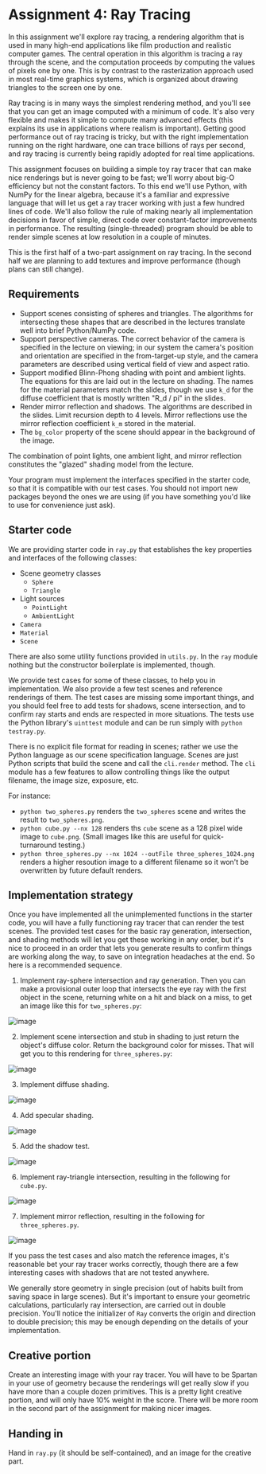 # Assignment 4: Ray Tracing

In this assignment we'll explore ray tracing, a rendering algorithm that is used in many high-end applications like film production and realistic computer games.  The central operation in this algorithm is tracing a ray through the scene, and the computation proceeds by computing the values of pixels one by one.  This is by contrast to the rasterization approach used in most real-time graphics systems, which is organized about drawing triangles to the screen one by one.

Ray tracing is in many ways the simplest rendering method, and you'll see that you can get an image computed with a minimum of code.  It's also very flexible and makes it simple to compute many advanced effects (this explains its use in applications where realism is important).  Getting good performance out of ray tracing is tricky, but with the right implementation running on the right hardware, one can trace billions of rays per second, and ray tracing is currently being rapidly adopted for real time applications.

This assignment focuses on building a simple toy ray tracer that can make nice renderings but is never going to be fast; we'll worry about big-O efficiency but not the constant factors.  To this end we'll use Python, with NumPy for the linear algebra, because it's a familiar and expressive language that will let us get a ray tracer working with just a few hundred lines of code.  We'll also follow the rule of making nearly all implementation decisions in favor of simple, direct code over constant-factor improvements in performance.  The resulting (single-threaded) program should be able to render simple scenes at low resolution in a couple of minutes.

This is the first half of a two-part assignment on ray tracing.  In the second half we are planning to add textures and improve performance (though plans can still change).


## Requirements

* Support scenes consisting of spheres and triangles.  The algorithms for intersecting these shapes that are described in the lectures translate well into brief Python/NumPy code.
* Support perspective cameras.  The correct behavior of the camera is specified in the lecture on viewing; in our system the camera's position and orientation are specified in the from-target-up style, and the camera parameters are described using vertical field of view and aspect ratio.
* Support modified Blinn-Phong shading with point and ambient lights.  The equations for this are laid out in the lecture on shading.  The names for the material parameters match the slides, though we use `k_d` for the diffuse coefficient that is mostly written "R_d / pi" in the slides.
* Render mirror reflection and shadows.  The algorithms are described in the slides.  Limit recursion depth to 4 levels.  Mirror reflections use the mirror reflection coefficient `k_m` stored in the material.
* The `bg_color` property of the scene should appear in the background of the image.

The combination of point lights, one ambient light, and mirror reflection constitutes the "glazed" shading model from the lecture.

Your program must implement the interfaces specified in the starter code, so that it is compatible with our test cases.  You should not import new packages beyond the ones we are using (if you have something you'd like to use for convenience just ask).


## Starter code

We are providing starter code in `ray.py` that establishes the key properties and interfaces of the following classes:

* Scene geometry classes
  - `Sphere`
  - `Triangle`
* Light sources
  - `PointLight`
  - `AmbientLight`
* `Camera`
* `Material`
* `Scene`

There are also some utility functions provided in `utils.py`.  In the `ray` module nothing but the constructor boilerplate is implemented, though.

We provide test cases for some of these classes, to help you in implementation.  We also provide a few test scenes and reference renderings of them.  The test cases are missing some important things, and you should feel free to add tests for shadows, scene intersection, and to confirm ray starts and ends are respected in more situations.  The tests use the Python library's `uinttest` module and can be run simply with `python testray.py`.

There is no explicit file format for reading in scenes; rather we use the Python language as our scene specification language.  Scenes are just Python scripts that build the scene and call the `cli.render` method.  The `cli` module has a few features to allow controlling things like the output filename, the image size, exposure, etc.

For instance:

* `python two_spheres.py` renders the `two_spheres` scene and writes the result to `two_spheres.png`.
* `python cube.py --nx 128` renders ths `cube` scene as a 128 pixel wide image to `cube.png`.  (Small images like this are useful for quick-turnaround testing.)
* `python three_spheres.py --nx 1024 --outFile three_spheres_1024.png` renders a higher resoution image to a different filename so it won't be overwritten by future default renders.


## Implementation strategy

Once you have implemented all the unimplemented functions in the starter code, you will have a fully functioning ray tracer that can render the test scenes.  The provided test cases for the basic ray generation, intersection, and shading methods will let you get these working in any order, but it's nice to proceed in an order that lets you generate results to confirm things are working along the way, to save on integration headaches at the end.  So here is a recommended sequence.

1. Implement ray-sphere intersection and ray generation.  Then you can make a provisional outer loop that intersects the eye ray with the first object in the scene, returning white on a hit and black on a miss, to get an image like this for `two_spheres.py`:

  ![image](ref/step1.png)

2. Implement scene intersection and stub in shading to just return the object's diffuse color.  Return the background color for misses.  That will get you to this rendering for `three_spheres.py`:

  ![image](ref/step2.png)

3. Implement diffuse shading.

  ![image](ref/step3.png)

4. Add specular shading.

  ![image](ref/step4.png)

5. Add the shadow test.

  ![image](ref/step5.png)

6. Implement ray-triangle intersection, resulting in the following for `cube.py`.

  ![image](ref/step6.png)

7. Implement mirror reflection, resulting in the following for `three_spheres.py`.

  ![image](ref/step7.png)

If you pass the test cases and also match the reference images, it's reasonable bet your ray tracer works correctly, though there are a few interesting cases with shadows that are not tested anywhere.

We generally store geometry in single precision (out of habits built from saving space in large scenes).  But it's important to ensure your geometric calculations, particularly ray intersection, are carried out in double precision.  You'll notice the initializer of `Ray` converts the origin and direction to double precision; this may be enough depending on the details of your implementation.


## Creative portion

Create an interesting image with your ray tracer.  You will have to be Spartan in your use of geometry because the renderings will get really slow if you have more than a couple dozen primitives.  This is a pretty light creative portion, and will only have 10% weight in the score.  There will be more room in the second part of the assignment for making nicer images.


## Handing in

Hand in `ray.py` (it should be self-contained), and an image for the creative part.

